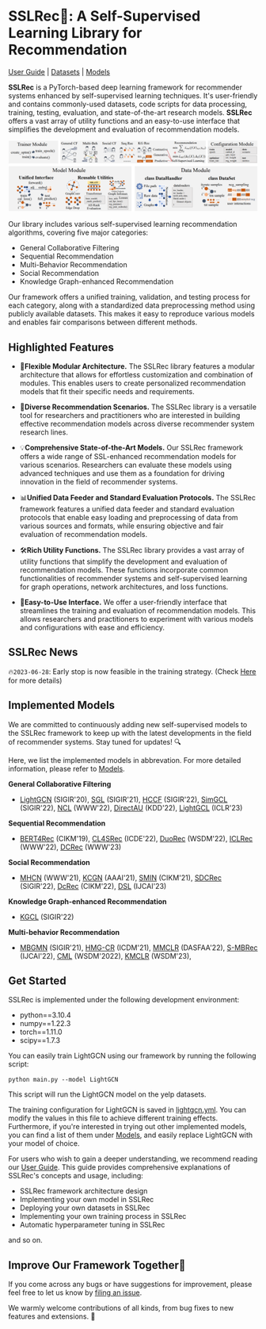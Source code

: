 # SSLRec🚀: A Self-Supervised Learning Library for Recommendation



[User Guide] | [Datasets] | [Models]

[User Guide]: https://github.com/HKUDS/SSLRec/blob/main/docs/User%20Guide.md
[Models]: https://github.com/HKUDS/SSLRec/blob/main/docs/Models.md
[Datasets]: https://github.com/HKUDS/SSLRec/blob/main/docs/Models.md

**SSLRec** is a PyTorch-based deep learning framework for recommender systems enhanced by self-supervised learning techniques. 
It's user-friendly and contains commonly-used datasets, code scripts for data processing, training, testing, evaluation, and state-of-the-art research models. 
**SSLRec** offers a vast array of utility functions and an easy-to-use interface that simplifies the development and evaluation of recommendation models.

<p align="center">
<img src="sslrec.png" alt="SSLRec" />
</p>

Our library includes various self-supervised learning recommendation algorithms, covering five major categories:

+ General Collaborative Filtering
+ Sequential Recommendation
+ Multi-Behavior Recommendation
+ Social Recommendation
+ Knowledge Graph-enhanced Recommendation

Our framework offers a unified training, validation, and testing process for each category, along with a standardized data preprocessing method using publicly available datasets. This makes it easy to reproduce various models and enables fair comparisons between different methods.

## Highlighted Features

+ 🧩**Flexible Modular Architecture.** The SSLRec library features a modular architecture that allows for effortless customization and combination of modules. This enables users to create personalized recommendation models that fit their specific needs and requirements.


+ 🌟**Diverse Recommendation Scenarios.** The SSLRec library is a versatile tool for researchers and practitioners who are interested in building effective recommendation models across diverse recommender system research lines.


+ 💡**Comprehensive State-of-the-Art Models.** Our SSLRec framework offers a wide range of SSL-enhanced recommendation models for various scenarios. Researchers can evaluate these models using advanced techniques and use them as a foundation for driving innovation in the field of recommender systems.


+ 📊**Unified Data Feeder and Standard Evaluation Protocols.** The SSLRec framework features a unified data feeder and standard evaluation protocols that enable easy loading and preprocessing of data from various sources and formats, while ensuring objective and fair evaluation of recommendation models.


+ 🛠️**Rich Utility Functions.** The SSLRec library provides a vast array of utility functions that simplify the development and evaluation of recommendation models. These functions incorporate common functionalities of recommender systems and self-supervised learning for graph operations, network architectures, and loss functions.


+ 🤖**Easy-to-Use Interface.** We offer a user-friendly interface that streamlines the training and evaluation of recommendation models. This allows researchers and practitioners to experiment with various models and configurations with ease and efficiency.

## SSLRec News
🔥`2023-06-28`: Early stop is now feasible in the training strategy. (Check [Here](./update_log/2023-06-28.md) for more details)

## Implemented Models
We are committed to continuously adding new self-supervised models to the SSLRec framework to keep up with the latest developments in the field of recommender systems. Stay tuned for updates! 🔍

Here, we list the implemented models in abbrevation. For more detailed information, please refer to [Models](./docs/Models.md).

**General Collaborative Filtering**

+ [LightGCN](https://arxiv.org/pdf/2002.02126.pdf) (SIGIR'20), [SGL](https://arxiv.org/pdf/2010.10783.pdf) (SIGIR'21), [HCCF](https://arxiv.org/pdf/2204.12200.pdf) (SIGIR'22), [SimGCL](https://www.researchgate.net/profile/Junliang-Yu/publication/359788233_Are_Graph_Augmentations_Necessary_Simple_Graph_Contrastive_Learning_for_Recommendation/links/624e802ad726197cfd426f81/Are-Graph-Augmentations-Necessary-Simple-Graph-Contrastive-Learning-for-Recommendation.pdf?ref=https://githubhelp.com) (SIGIR'22), [NCL](https://arxiv.org/pdf/2202.06200.pdf) (WWW'22), [DirectAU](https://dl.acm.org/doi/pdf/10.1145/3534678.3539253) (KDD'22), [LightGCL](https://arxiv.org/pdf/2302.08191.pdf) (ICLR'23)

**Sequential Recommendation**

+ [BERT4Rec](https://arxiv.org/pdf/1904.06690.pdf) (CIKM'19), [CL4SRec](https://arxiv.org/pdf/2010.14395.pdf) (ICDE'22), [DuoRec](https://arxiv.org/pdf/2110.05730.pdf) (WSDM'22), [ICLRec](https://arxiv.org/pdf/2202.02519.pdf) (WWW'22), [DCRec](https://arxiv.org/pdf/2303.11780.pdf) (WWW'23)

**Social Recommendation**

+ [MHCN](https://arxiv.org/pdf/2101.06448.pdf) (WWW'21), [KCGN](https://par.nsf.gov/servlets/purl/10220297) (AAAI'21), [SMIN](https://arxiv.org/pdf/2110.03958.pdf) (CIKM'21), [SDCRec](https://web.archive.org/web/20220712110150id_/https://dl.acm.org/doi/pdf/10.1145/3477495.3531780) (SIGIR'22), [DcRec](https://arxiv.org/pdf/2208.08723.pdf) (CIKM'22), [DSL](https://arxiv.org/abs/2305.12685) (IJCAI'23)

**Knowledge Graph-enhanced Recommendation**
+ [KGCL](https://arxiv.org/pdf/2205.00976.pdf) (SIGIR'22)

**Multi-behavior Recommendation**
+ [MBGMN](https://arxiv.org/pdf/2110.03969.pdf) (SIGIR'21), [HMG-CR](https://arxiv.org/pdf/2109.02859.pdf) (ICDM'21), [MMCLR](https://arxiv.org/pdf/2203.10576) (DASFAA'22), [S-MBRec](http://www.shichuan.org/doc/134.pdf) (IJCAI'22), [CML](https://arxiv.org/pdf/2202.08523.pdf) (WSDM'2022), [KMCLR](https://arxiv.org/pdf/2301.05403.pdf) (WSDM'23), 

## Get Started

SSLRec is implemented under the following development environment:

+ python==3.10.4
+ numpy==1.22.3
+ torch==1.11.0
+ scipy==1.7.3

You can easily train LightGCN using our framework by running the following script:
```
python main.py --model LightGCN
```
This script will run the LightGCN model on the yelp datasets. 

The training configuration for LightGCN is saved in [lightgcn.yml](https://github.com/HKUDS/SSLRec/blob/main/config/modelconf/lightgcn.yml). You can modify the values in this file to achieve different training effects. Furthermore, if you're interested in trying out other implemented models, you can find a list of them under [Models](./docs/Models.md), and easily replace LightGCN with your model of choice.

For users who wish to gain a deeper understanding, we recommend reading our [User Guide](https://github.com/HKUDS/SSLRec/blob/main/docs/User%20Guide.md). This guide provides comprehensive explanations of SSLRec's concepts and usage, including:
+ SSLRec framework architecture design
+ Implementing your own model in SSLRec
+ Deploying your own datasets in SSLRec
+ Implementing your own training process in SSLRec
+ Automatic hyperparameter tuning in SSLRec

and so on.

## Improve Our Framework Together🤝
If you come across any bugs or have suggestions for improvement, please feel free to let us know by [filing an issue](https://github.com/HKUDS/SSLRec/issues). 

We warmly welcome contributions of all kinds, from bug fixes to new features and extensions. 🙌
